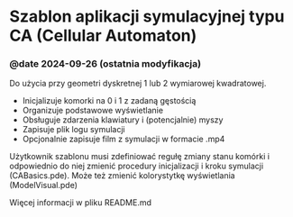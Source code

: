 # Szablon aplikacji symulacyjnej typu CA (Cellular Automaton)
### @date 2024-09-26 (ostatnia modyfikacja)

Do użycia przy geometri dyskretnej 1 lub 2 wymiarowej kwadratowej.
* Inicjalizuje komorki na 0 i 1 z zadaną gęstością
* Organizuje podstawowe wyświetlanie
* Obsługuje zdarzenia klawiatury i (potencjalnie) myszy 
* Zapisuje plik logu symulacji
* Opcjonalnie zapisuje film z symulacji w formacie .mp4

Użytkownik szablonu musi zdefiniować regułę zmiany stanu komórki i odpowiednio do 
niej zmienić procedury inicjalizacji i kroku symulacji (CABasics.pde).
Może też zmienić kolorystytkę wyświetlania (ModelVisual.pde)

Więcej informacji w pliku README.md

